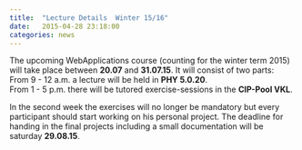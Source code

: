 ```yaml
---
title:  "Lecture Details  Winter 15/16"
date:   2015-04-28 23:18:00
categories: news
---
```


The upcoming WebApplications course (counting for the winter term 2015) will take place between **20.07** and **31.07.15**. It will consist of two parts:  
From 9 - 12 a.m. a lecture will be held in **PHY 5.0.20**.  
From 1 - 5 p.m. there will be tutored exercise-sessions in the **CIP-Pool VKL**.

In the second week the exercises will no longer be mandatory but every participant should start working on his personal project. The deadline for handing in the final projects including a small documentation will be saturday **29.08.15**.

